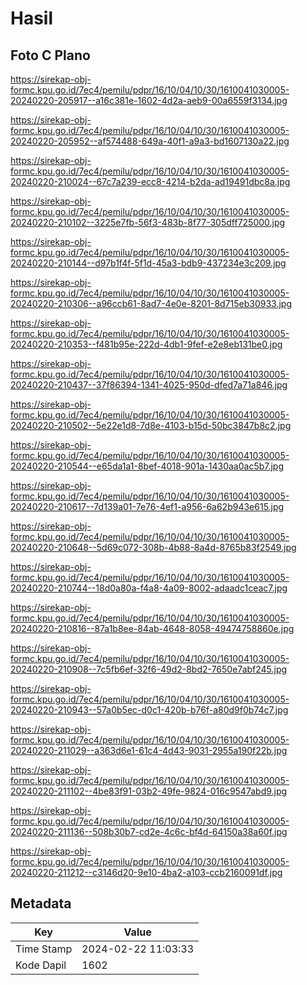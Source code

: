 # Hasil

## Foto C Plano

https://sirekap-obj-formc.kpu.go.id/7ec4/pemilu/pdpr/16/10/04/10/30/1610041030005-20240220-205917--a16c381e-1602-4d2a-aeb9-00a6559f3134.jpg

https://sirekap-obj-formc.kpu.go.id/7ec4/pemilu/pdpr/16/10/04/10/30/1610041030005-20240220-205952--af574488-649a-40f1-a9a3-bd1607130a22.jpg

https://sirekap-obj-formc.kpu.go.id/7ec4/pemilu/pdpr/16/10/04/10/30/1610041030005-20240220-210024--67c7a239-ecc8-4214-b2da-ad19491dbc8a.jpg

https://sirekap-obj-formc.kpu.go.id/7ec4/pemilu/pdpr/16/10/04/10/30/1610041030005-20240220-210102--3225e7fb-56f3-483b-8f77-305dff725000.jpg

https://sirekap-obj-formc.kpu.go.id/7ec4/pemilu/pdpr/16/10/04/10/30/1610041030005-20240220-210144--d97b1f4f-5f1d-45a3-bdb9-437234e3c209.jpg

https://sirekap-obj-formc.kpu.go.id/7ec4/pemilu/pdpr/16/10/04/10/30/1610041030005-20240220-210306--a96ccb61-8ad7-4e0e-8201-8d715eb30933.jpg

https://sirekap-obj-formc.kpu.go.id/7ec4/pemilu/pdpr/16/10/04/10/30/1610041030005-20240220-210353--f481b95e-222d-4db1-9fef-e2e8eb131be0.jpg

https://sirekap-obj-formc.kpu.go.id/7ec4/pemilu/pdpr/16/10/04/10/30/1610041030005-20240220-210437--37f86394-1341-4025-950d-dfed7a71a846.jpg

https://sirekap-obj-formc.kpu.go.id/7ec4/pemilu/pdpr/16/10/04/10/30/1610041030005-20240220-210502--5e22e1d8-7d8e-4103-b15d-50bc3847b8c2.jpg

https://sirekap-obj-formc.kpu.go.id/7ec4/pemilu/pdpr/16/10/04/10/30/1610041030005-20240220-210544--e65da1a1-8bef-4018-901a-1430aa0ac5b7.jpg

https://sirekap-obj-formc.kpu.go.id/7ec4/pemilu/pdpr/16/10/04/10/30/1610041030005-20240220-210617--7d139a01-7e76-4ef1-a956-6a62b943e615.jpg

https://sirekap-obj-formc.kpu.go.id/7ec4/pemilu/pdpr/16/10/04/10/30/1610041030005-20240220-210648--5d69c072-308b-4b88-8a4d-8765b83f2549.jpg

https://sirekap-obj-formc.kpu.go.id/7ec4/pemilu/pdpr/16/10/04/10/30/1610041030005-20240220-210744--18d0a80a-f4a8-4a09-8002-adaadc1ceac7.jpg

https://sirekap-obj-formc.kpu.go.id/7ec4/pemilu/pdpr/16/10/04/10/30/1610041030005-20240220-210816--87a1b8ee-84ab-4648-8058-49474758860e.jpg

https://sirekap-obj-formc.kpu.go.id/7ec4/pemilu/pdpr/16/10/04/10/30/1610041030005-20240220-210908--7c5fb6ef-32f6-49d2-8bd2-7650e7abf245.jpg

https://sirekap-obj-formc.kpu.go.id/7ec4/pemilu/pdpr/16/10/04/10/30/1610041030005-20240220-210943--57a0b5ec-d0c1-420b-b76f-a80d9f0b74c7.jpg

https://sirekap-obj-formc.kpu.go.id/7ec4/pemilu/pdpr/16/10/04/10/30/1610041030005-20240220-211029--a363d6e1-61c4-4d43-9031-2955a190f22b.jpg

https://sirekap-obj-formc.kpu.go.id/7ec4/pemilu/pdpr/16/10/04/10/30/1610041030005-20240220-211102--4be83f91-03b2-49fe-9824-016c9547abd9.jpg

https://sirekap-obj-formc.kpu.go.id/7ec4/pemilu/pdpr/16/10/04/10/30/1610041030005-20240220-211136--508b30b7-cd2e-4c6c-bf4d-64150a38a60f.jpg

https://sirekap-obj-formc.kpu.go.id/7ec4/pemilu/pdpr/16/10/04/10/30/1610041030005-20240220-211212--c3146d20-9e10-4ba2-a103-ccb2160091df.jpg


## Metadata

| Key        | Value               |
| ---------- | ------------------- |
| Time Stamp | 2024-02-22 11:03:33 |
| Kode Dapil | 1602                |



